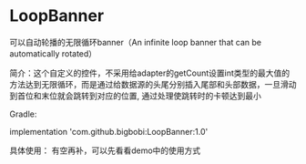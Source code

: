 # LoopBanner
可以自动轮播的无限循环banner（An infinite loop banner that can be automatically rotated）

简介：这个自定义的控件，不采用给adapter的getCount设置int类型的最大值的方法达到无限循环，而是通过给数据源的头尾分别插入尾部和头部数据，一旦滑动到首位和末位就会跳转到对应的位置,
通过处理使跳转时的卡顿达到最小

Gradle:

implementation 'com.github.bigbobi:LoopBanner:1.0'

具体使用：
有空再补，可以先看看demo中的使用方式
